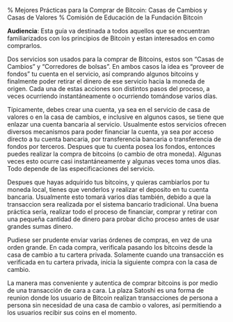 % Mejores Prácticas para la Comprar de Bitcoin: Casas de Cambios y Casas de Valores
% Comisión de Educación de la Fundación Bitcoin

**Audiencia**: Esta guía va destinada a todos aquellos que se encuentran familiarizados con los principios de Bitcoin y estan interesados en como comprarlos. 

Dos servicios son usados para la comprar de Bitcoins, estos son “Casas de Cambios” y “Corredores de bolsas”. En ambos casos la idea es “proveer de fondos” tu cuenta en el servicio, así comprando algunos bitcoins y finalmente poder retirar el dinero de ese servicio hacia la moneda de origen. Cada una de estas acciones son distintos pasos del proceso, a veces ocurriendo instantáneamente o ocurriendo tomándose varios días. 

Típicamente, debes crear una cuenta, ya sea en el servicio de casa de valores o en la casa de cambios, e inclusive en algunos casos, se tiene que enlazar una cuenta bancaria al servicio. Usualmente estos servicios ofrecen diversos mecanismos para poder financiar la cuenta, ya sea por acceso directo a tu cuenta bancaria, por transferencia bancaria o transferencia de fondos por terceros. Despues que tu cuenta posea los fondos, entonces puedes realizar la compra de bitcoins (o cambio de otra moneda). Algunas veces esto ocurre casi instantáneamente y algunas veces toma unos días. Todo depende de las especificaciones del servicio. 

Despues que hayas adquirido tus bitcoins, y quieras cambiarlos por tu moneda local, tienes que venderlos y realizar el deposito en tu cuenta bancaria. Usualmente esto tomará varios días también, debido a que la transaccion sera realizada por el sistema bancario tradicional. Una buena práctica sería, realizar todo el proceso de financiar, comprar y retirar con una pequeña cantidad de dinero para probar dicho proceso antes de usar grandes sumas dinero. 

Pudiese ser prudente enviar varias órdenes de compras, en vez de una orden grande. En cada compra, verificala pasando los bitcoins desde la casa de cambio a tu cartera privada. Solamente cuando una transacción es verificada en tu cartera privada, inicia la siguiente compra con la casa de cambio. 

La manera mas conveniente y autentica de comprar bitcoins is por medio de una transacción de cara a cara. La plaza Satoshi es una forma de reunion donde los usuario de Bitcoin realizan transacciones de persona a persona sin necesidad de una casa de cambio o valores, así permitiendo a los usuarios recibir sus coins en el momento. 